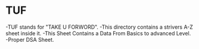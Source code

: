 # TUF
-TUF stands for "TAKE U FORWORD".
-This directory contains a strivers A-Z sheet inside it.
-This Sheet Contains  a Data From  Basics to advanced Level.
-Proper DSA Sheet.
